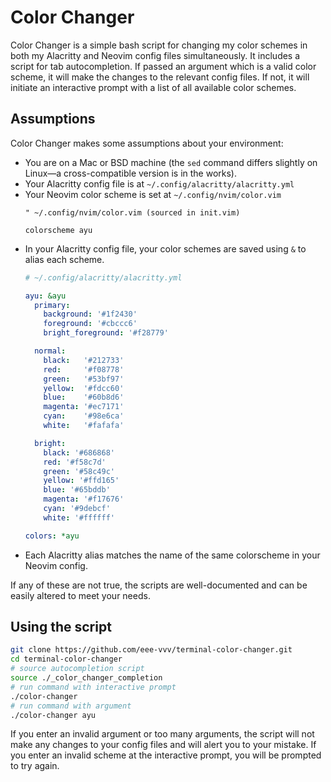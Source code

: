 # Color Changer

Color Changer is a simple bash script for changing my color schemes in both my Alacritty and Neovim config files simultaneously. It includes a script for tab autocompletion. If passed an argument which is a valid color scheme, it will make the changes to the relevant config files. If not, it will initiate an interactive prompt with a list of all available color schemes.

## Assumptions

Color Changer makes some assumptions about your environment:

- You are on a Mac or BSD machine (the `sed` command differs slightly on Linux—a cross-compatible version is in the works).
- Your Alacritty config file is at `~/.config/alacritty/alacritty.yml`
- Your Neovim color scheme is set at `~/.config/nvim/color.vim`
    ```vim
    " ~/.config/nvim/color.vim (sourced in init.vim)
    
    colorscheme ayu
    ```
- In your Alacritty config file, your color schemes are saved using `&` to alias each scheme.
    ```yml
    # ~/.config/alacritty/alacritty.yml

    ayu: &ayu
      primary:
        background: '#1f2430'
        foreground: '#cbccc6'
        bright_foreground: '#f28779'

      normal:
        black:   '#212733'
        red:     '#f08778'
        green:   '#53bf97'
        yellow:  '#fdcc60'
        blue:    '#60b8d6' 
        magenta: '#ec7171'
        cyan:    '#98e6ca'
        white:   '#fafafa'

      bright:
        black: '#686868'
        red: '#f58c7d'
        green: '#58c49c'
        yellow: '#ffd165'
        blue: '#65bddb'
        magenta: '#f17676'
        cyan: '#9debcf'
        white: '#ffffff'

    colors: *ayu
    ```
- Each Alacritty alias matches the name of the same colorscheme in your Neovim config.

If any of these are not true, the scripts are well-documented and can be easily altered to meet your needs.

## Using the script

```bash
git clone https://github.com/eee-vvv/terminal-color-changer.git
cd terminal-color-changer
# source autocompletion script
source ./_color_changer_completion
# run command with interactive prompt
./color-changer
# run command with argument
./color-changer ayu
```

If you enter an invalid argument or too many arguments, the script will not make any changes to your config files and will alert you to your mistake. If you enter an invalid scheme at the interactive prompt, you will be prompted to try again.
